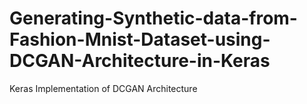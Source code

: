 # Generating-Synthetic-data-from-Fashion-Mnist-Dataset-using-DCGAN-Architecture-in-Keras
Keras Implementation of DCGAN Architecture
